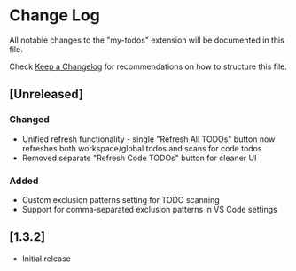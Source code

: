 # Change Log

All notable changes to the "my-todos" extension will be documented in this file.

Check [Keep a Changelog](http://keepachangelog.com/) for recommendations on how to structure this file.

## [Unreleased]

### Changed

- Unified refresh functionality - single "Refresh All TODOs" button now refreshes both workspace/global todos and scans for code todos
- Removed separate "Refresh Code TODOs" button for cleaner UI

### Added

- Custom exclusion patterns setting for TODO scanning
- Support for comma-separated exclusion patterns in VS Code settings

## [1.3.2]

- Initial release